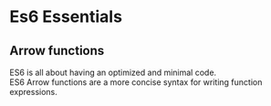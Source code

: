 # Es6 Essentials 

## Arrow functions
ES6 is all about having an optimized and minimal code.
<br/>ES6 Arrow functions are a more concise syntax for writing function expressions.

